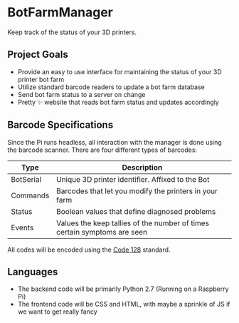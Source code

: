 # BotFarmManager
Keep track of the status of your 3D printers.

## Project Goals
- Provide an easy to use interface for maintaining the status of your 3D printer bot farm
- Utilize standard barcode readers to update a bot farm database
- Send bot farm status to a server on change
- Pretty :sparkles: website that reads bot farm status and updates accordingly

## Barcode Specifications
Since the Pi runs headless, all interaction with the manager is done using the barcode scanner. There are four different types of barcodes:

| Type   | Description |
|--------|--------|
|   BotSerial     | Unique 3D printer identifier. Affixed to the Bot  |
|  Commands       | Barcodes that let you modify the printers in your farm|
|  Status         | Boolean values that define diagnosed problems |
|  Events         | Values the keep tallies of the number of times certain symptoms are seen|

All codes will be encoded using the [Code 128](https://en.wikipedia.org/wiki/Code_128) standard.


## Languages
- The backend code will be primarily Python 2.7 (Running on a Raspberry Pi)
- The frontend code will be CSS and HTML, with maybe a sprinkle of JS if we want to get really fancy

